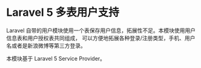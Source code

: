 # Laravel 5 多表用户支持

Laravel 自带的用户模块使用一个表保存用户信息，拓展性不足。本模块使用用户信息表和用户授权表共同组成，
可以方便地拓展各种登录/注册类型，手机、用户名或者是新浪微博等第三方登录。

本模块基于 Laravel 5 Service Provider。